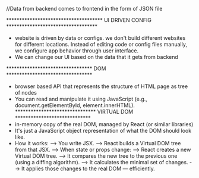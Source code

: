 //Data from backend comes to frontend in the form of JSON file

************************************* UI DRIVEN CONFIG ***********************************
- website is driven by data or configs. we don't build different websites for different locations. Instead of editing code or config files manually, we configure app behavior through user interface.
- We can change our UI based on the data that it gets from backend

********************************* DOM *********************************
- browser based API that represents the structure of HTML page as tree of nodes
- You can read and manipulate it using JavaScript (e.g., document.getElementById, element.innerHTML). 
******************************* VIRTUAL DOM *****************************
- in-memory copy of the real DOM, managed by React (or similar libraries)
- It's just a JavaScript object representation of what the DOM should look like.
- How it works:
      --> You write JSX.
      --> React builds a Virtual DOM tree from that JSX.
      --> When state or props change:
      --> React creates a new Virtual DOM tree.
      --> It compares the new tree to the previous one (using a diffing algorithm).
      --> It calculates the minimal set of changes.
      --> It applies those changes to the real DOM — efficiently.
